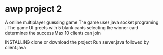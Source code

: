 # awp project 2
A online multiplayer guessing game 
  The game uses java socket programing .
  The game UI greets with 5 blank cards selecting the winner card determines the success
  Max 10 clients can join 
	
INSTALLING
	clone or download the project
	Run server.java followed by client.java
